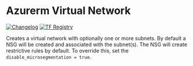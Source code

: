 # Azurerm Virtual Network

[![Changelog](https://img.shields.io/badge/changelog-release-green.svg)](https://github.com/miljodir/terraform-azurerm-virtual-network/wiki/main#changelog)
[![TF Registry](https://img.shields.io/badge/terraform-registry-blue.svg)](https://registry.terraform.io/modules/miljodir/virtual-network/azurerm/)

Creates a virtual network with optionally one or more subnets.
By default a NSG will be created and associated with the subnet(s). The NSG will create restrictive rules by default. To override this, set the `disable_microsegmentation = true`.
